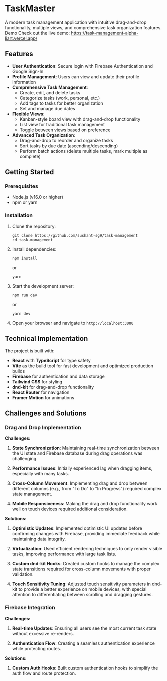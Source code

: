 # TaskMaster

A modern task management application with intuitive drag-and-drop functionality, multiple views, and comprehensive task organization features.
Demo
Check out the live demo: https://task-management-alpha-liart.vercel.app/
## Features

- **User Authentication**: Secure login with Firebase Authentication and Google Sign-In
- **Profile Management**: Users can view and update their profile information
- **Comprehensive Task Management**:
  - Create, edit, and delete tasks
  - Categorize tasks (work, personal, etc.)
  - Add tags to tasks for better organization
  - Set and manage due dates
- **Flexible Views**:
  - Kanban-style board view with drag-and-drop functionality
  - List view for traditional task management
  - Toggle between views based on preference
- **Advanced Task Organization**:
  - Drag-and-drop to reorder and organize tasks
  - Sort tasks by due date (ascending/descending)
  - Perform batch actions (delete multiple tasks, mark multiple as complete)

## Getting Started

### Prerequisites

- Node.js (v16.0 or higher)
- npm or yarn

### Installation

1. Clone the repository:
   ```
   git clone https://github.com/sushant-sg9/task-management
   cd task-management
   ```

2. Install dependencies:
   ```
   npm install
   ```
   or
   ```
   yarn
   ```


3. Start the development server:
   ```
   npm run dev
   ```
   or
   ```
   yarn dev
   ```

4. Open your browser and navigate to `http://localhost:3000`

## Technical Implementation

The project is built with:

- **React** with **TypeScript** for type safety
- **Vite** as the build tool for fast development and optimized production builds
- **Firebase** for authentication and data storage
- **Tailwind CSS** for styling
- **dnd-kit** for drag-and-drop functionality
- **React Router** for navigation
- **Framer Motion** for animations

## Challenges and Solutions

### Drag and Drop Implementation

**Challenges:**

1. **State Synchronization**: Maintaining real-time synchronization between the UI state and Firebase database during drag operations was challenging.

2. **Performance Issues**: Initially experienced lag when dragging items, especially with many tasks.

3. **Cross-Column Movement**: Implementing drag and drop between different columns (e.g., from "To Do" to "In Progress") required complex state management.

4. **Mobile Responsiveness**: Making the drag and drop functionality work well on touch devices required additional consideration.

**Solutions:**

1. **Optimistic Updates**: Implemented optimistic UI updates before confirming changes with Firebase, providing immediate feedback while maintaining data integrity.

2. **Virtualization**: Used efficient rendering techniques to only render visible tasks, improving performance with large task lists.

3. **Custom dnd-kit Hooks**: Created custom hooks to manage the complex state transitions required for cross-column movements with proper validation.

4. **Touch Sensitivity Tuning**: Adjusted touch sensitivity parameters in dnd-kit to provide a better experience on mobile devices, with special attention to differentiating between scrolling and dragging gestures.

### Firebase Integration

**Challenges:**

1. **Real-time Updates**: Ensuring all users see the most current task state without excessive re-renders.

2. **Authentication Flow**: Creating a seamless authentication experience while protecting routes.

**Solutions:**


1. **Custom Auth Hooks**: Built custom authentication hooks to simplify the auth flow and route protection.

